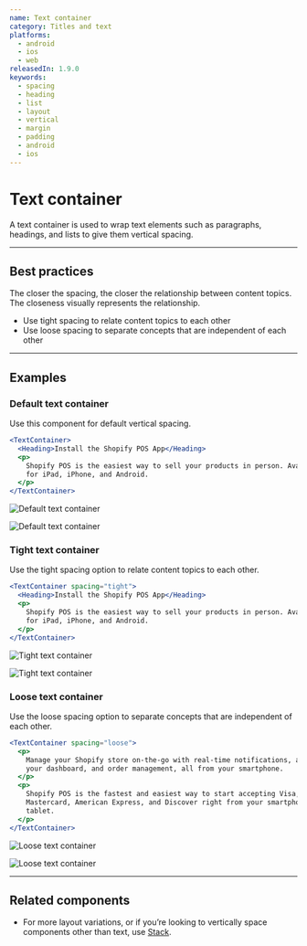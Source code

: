 ```yaml
---
name: Text container
category: Titles and text
platforms:
  - android
  - ios
  - web
releasedIn: 1.9.0
keywords:
  - spacing
  - heading
  - list
  - layout
  - vertical
  - margin
  - padding
  - android
  - ios
---
```


# Text container

A text container is used to wrap text elements such as paragraphs, headings, and lists to give them vertical spacing.

---

## Best practices

The closer the spacing, the closer the relationship between content topics. The closeness visually represents the relationship.

- Use tight spacing to relate content topics to each other
- Use loose spacing to separate concepts that are independent of each other

---

## Examples

### Default text container

Use this component for default vertical spacing.

```jsx
<TextContainer>
  <Heading>Install the Shopify POS App</Heading>
  <p>
    Shopify POS is the easiest way to sell your products in person. Available
    for iPad, iPhone, and Android.
  </p>
</TextContainer>
```

<!-- content-for: android -->

![Default text container](/public_images/components/TextContainer/android/default@2x.png)

<!-- /content-for -->

<!-- content-for: ios -->

![Default text container](/public_images/components/TextContainer/ios/default@2x.png)

<!-- /content-for -->

### Tight text container

Use the tight spacing option to relate content topics to each other.

```jsx
<TextContainer spacing="tight">
  <Heading>Install the Shopify POS App</Heading>
  <p>
    Shopify POS is the easiest way to sell your products in person. Available
    for iPad, iPhone, and Android.
  </p>
</TextContainer>
```

<!-- content-for: android -->

![Tight text container](/public_images/components/TextContainer/android/tight@2x.png)

<!-- /content-for -->

<!-- content-for: ios -->

![Tight text container](/public_images/components/TextContainer/ios/tight@2x.png)

<!-- /content-for -->

### Loose text container

Use the loose spacing option to separate concepts that are independent of each other.

```jsx
<TextContainer spacing="loose">
  <p>
    Manage your Shopify store on-the-go with real-time notifications, access to
    your dashboard, and order management, all from your smartphone.
  </p>
  <p>
    Shopify POS is the fastest and easiest way to start accepting Visa,
    Mastercard, American Express, and Discover right from your smartphone or
    tablet.
  </p>
</TextContainer>
```

<!-- content-for: android -->

![Loose text container](/public_images/components/TextContainer/android/loose@2x.png)

<!-- /content-for -->

<!-- content-for: ios -->

![Loose text container](/public_images/components/TextContainer/ios/loose@2x.png)

<!-- /content-for -->

---

## Related components

- For more layout variations, or if you’re looking to vertically space components other than text, use [Stack](https://polaris.shopify.com/components/structure/stack).
